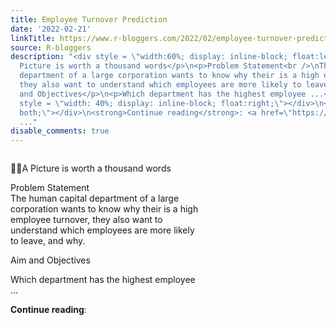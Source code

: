 ```yaml
---
title: Employee Turnover Prediction
date: '2022-02-21'
linkTitle: https://www.r-bloggers.com/2022/02/employee-turnover-prediction/
source: R-bloggers
description: "<div style = \"width:60%; display: inline-block; float:left; \">\n<p>\U0001F4AA\U0001F9D1A
  Picture is worth a thousand words</p>\n<p>Problem Statement<br />\nThe human capital
  department of a large corporation wants to know why their is a high employee turnover,
  they also want to understand which employees are more likely to leave, and why.</p>\n<p>Aim
  and Objectives</p>\n<p>Which department has the highest employee ...</p></div>\n<div
  style = \"width: 40%; display: inline-block; float:right;\"></div>\n<div style=\"clear:
  both;\"></div>\n<strong>Continue reading</strong>: <a href=\"https://www.r-bloggers.com/2022/02/employee-turno
  ..."
disable_comments: true
---
```

<div style = "width:60%; display: inline-block; float:left; ">
<p>💪🧑A Picture is worth a thousand words</p>
<p>Problem Statement<br />
The human capital department of a large corporation wants to know why their is a high employee turnover, they also want to understand which employees are more likely to leave, and why.</p>
<p>Aim and Objectives</p>
<p>Which department has the highest employee ...</p></div>
<div style = "width: 40%; display: inline-block; float:right;"></div>
<div style="clear: both;"></div>
<strong>Continue reading</strong>: <a href="https://www.r-bloggers.com/2022/02/employee-turno ...